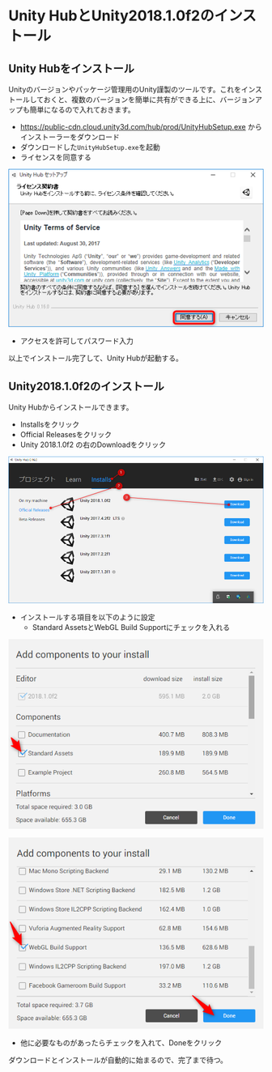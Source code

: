 # Unity HubとUnity2018.1.0f2のインストール
## Unity Hubをインストール
Unityのバージョンやパッケージ管理用のUnity謹製のツールです。これをインストールしておくと、複数のバージョンを簡単に共有ができる上に、バージョンアップも簡単になるので入れておきます。

- https://public-cdn.cloud.unity3d.com/hub/prod/UnityHubSetup.exe からインストーラーをダウンロード
- ダウンロードした`UnityHubSetup.exe`を起動
- ライセンスを同意する

![ライセンスの同意](images/unityhub/img00.png)

- アクセスを許可してパスワード入力

以上でインストール完了して、Unity Hubが起動する。

## Unity2018.1.0f2のインストール
Unity Hubからインストールできます。

- Installsをクリック
- Official Releasesをクリック
- Unity 2018.1.0f2 の右のDownloadをクリック

![インストール](images/unityhub/img01.png)

- インストールする項目を以下のように設定
  - Standard AssetsとWebGL Build Supportにチェックを入れる

![Standard Assets](images/unityhub/img02.png)


![WebGL Build](images/unityhub/img03.png)

- 他に必要なものがあったらチェックを入れて、Doneをクリック

ダウンロードとインストールが自動的に始まるので、完了まで待つ。
